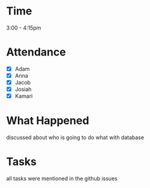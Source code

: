 # Time 
3:00 - 4:15pm

# Attendance
- [x] Adam
- [x] Anna
- [x] Jacob 
- [x] Josiah
- [x] Kamari

# What Happened
discussed about who is going to do what with database

# Tasks
all tasks were mentioned in the github issues

